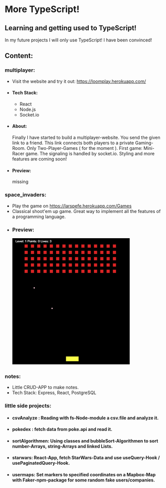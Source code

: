 # More TypeScript!

## Learning and getting used to TypeScript!

In my future projects I will only use TypeScript! I have been convinced!

## Content:

### multiplayer:

-   Visit the website and try it out: https://loomplay.herokuapp.com/
-   #### Tech Stack:
    -   React
    -   Node.js
    -   Socket.io
-   #### About:
    Finally I have started to build a multiplayer-website. You send the given link to a friend. This link
    connects both players to a private Gaming-Room. Only Two-Player-Games ( for the moment ).
    First game: Mini-Racer game. The signaling is handled by socket.io.
    Styling and more features are coming soon!
-   #### Preview:
    missing

### space_invaders:

-   Play the game on https://larspefe.herokuapp.com/Games
-   Classical shoot'em up game. Great way to implement all the features of a programming language.
-   ### Preview:
    ![](SpaceInvaders.PNG)

### notes:

-   Little CRUD-APP to make notes.
-   Tech Stack: Express, React, PostgreSQL

### little side projects:

-   #### csvAnalyze : Reading with fs-Node-module a csv.file and analyze it.
-   #### pokedex : fetch data from poke.api and read it.
-   #### sortAlgorithmen: Using classes and bubbleSort-Algorithmen to sort number-Arrays, string-Arrays and linked Lists.
-   #### starwars: React-App, fetch StarWars-Data and use useQuery-Hook / usePaginatedQuery-Hook.
-   #### usermaps: Set markers to specified coordinates on a Mapbox-Map with Faker-npm-package for some random fake users/companies.
